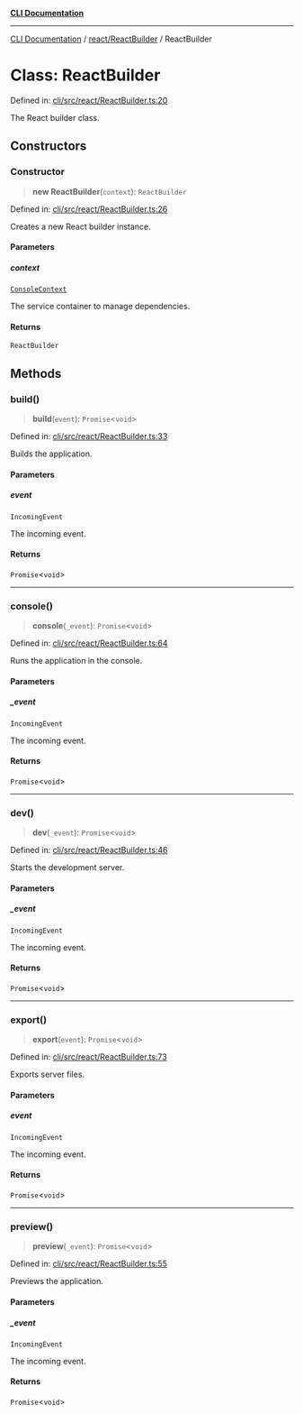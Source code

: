 [**CLI Documentation**](../../../README.md)

***

[CLI Documentation](../../../README.md) / [react/ReactBuilder](../README.md) / ReactBuilder

# Class: ReactBuilder

Defined in: [cli/src/react/ReactBuilder.ts:20](https://github.com/stonemjs/cli/blob/c980e34c3e365606f5472998f0ccb119c79896c3/src/react/ReactBuilder.ts#L20)

The React builder class.

## Constructors

### Constructor

> **new ReactBuilder**(`context`): `ReactBuilder`

Defined in: [cli/src/react/ReactBuilder.ts:26](https://github.com/stonemjs/cli/blob/c980e34c3e365606f5472998f0ccb119c79896c3/src/react/ReactBuilder.ts#L26)

Creates a new React builder instance.

#### Parameters

##### context

[`ConsoleContext`](../../../declarations/interfaces/ConsoleContext.md)

The service container to manage dependencies.

#### Returns

`ReactBuilder`

## Methods

### build()

> **build**(`event`): `Promise`\<`void`\>

Defined in: [cli/src/react/ReactBuilder.ts:33](https://github.com/stonemjs/cli/blob/c980e34c3e365606f5472998f0ccb119c79896c3/src/react/ReactBuilder.ts#L33)

Builds the application.

#### Parameters

##### event

`IncomingEvent`

The incoming event.

#### Returns

`Promise`\<`void`\>

***

### console()

> **console**(`_event`): `Promise`\<`void`\>

Defined in: [cli/src/react/ReactBuilder.ts:64](https://github.com/stonemjs/cli/blob/c980e34c3e365606f5472998f0ccb119c79896c3/src/react/ReactBuilder.ts#L64)

Runs the application in the console.

#### Parameters

##### \_event

`IncomingEvent`

The incoming event.

#### Returns

`Promise`\<`void`\>

***

### dev()

> **dev**(`_event`): `Promise`\<`void`\>

Defined in: [cli/src/react/ReactBuilder.ts:46](https://github.com/stonemjs/cli/blob/c980e34c3e365606f5472998f0ccb119c79896c3/src/react/ReactBuilder.ts#L46)

Starts the development server.

#### Parameters

##### \_event

`IncomingEvent`

The incoming event.

#### Returns

`Promise`\<`void`\>

***

### export()

> **export**(`event`): `Promise`\<`void`\>

Defined in: [cli/src/react/ReactBuilder.ts:73](https://github.com/stonemjs/cli/blob/c980e34c3e365606f5472998f0ccb119c79896c3/src/react/ReactBuilder.ts#L73)

Exports server files.

#### Parameters

##### event

`IncomingEvent`

The incoming event.

#### Returns

`Promise`\<`void`\>

***

### preview()

> **preview**(`_event`): `Promise`\<`void`\>

Defined in: [cli/src/react/ReactBuilder.ts:55](https://github.com/stonemjs/cli/blob/c980e34c3e365606f5472998f0ccb119c79896c3/src/react/ReactBuilder.ts#L55)

Previews the application.

#### Parameters

##### \_event

`IncomingEvent`

The incoming event.

#### Returns

`Promise`\<`void`\>
